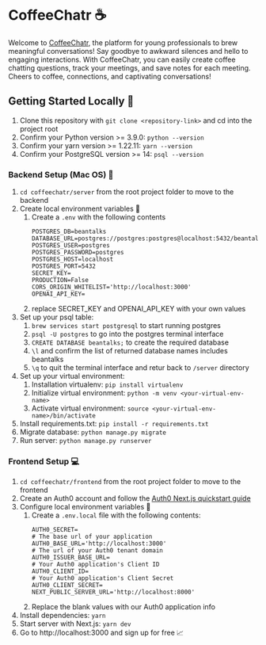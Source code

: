 # CoffeeChatr :coffee:

Welcome to [CoffeeChatr](https://coffeechatr.com), the platform for young professionals to brew meaningful conversations! Say goodbye to awkward silences and hello to engaging interactions. With CoffeeChatr, you can easily create coffee chatting questions, track your meetings, and save notes for each meeting. Cheers to coffee, connections, and captivating conversations!

## Getting Started Locally :ship:

1. Clone this repository with `git clone <repository-link>` and cd into the project root
2. Confirm your Python version >= 3.9.0: `python --version`
3. Confirm your yarn version >= 1.22.11: `yarn --version`
4. Confirm your PostgreSQL version >= 14: `psql --version`

### Backend Setup (Mac OS) :floppy_disk:

1. `cd coffeechatr/server` from the root project folder to move to the backend
2. Create local environment variables :closed_lock_with_key:
   1. Create a `.env` with the following contents
      ```
      POSTGRES_DB=beantalks
      DATABASE_URL=postgres://postgres:postgres@localhost:5432/beantalks
      POSTGRES_USER=postgres
      POSTGRES_PASSWORD=postgres
      POSTGRES_HOST=localhost
      POSTGRES_PORT=5432
      SECRET_KEY=
      PRODUCTION=False
      CORS_ORIGIN_WHITELIST='http://localhost:3000'
      OPENAI_API_KEY=
      ```
   2. replace SECRET_KEY and OPENAI_API_KEY with your own values
3. Set up your psql table:
   1. `brew services start postgresql` to start running postgres
   2. `psql -U postgres` to go into the postgres terminal interface
   3. `CREATE DATABASE beantalks;` to create the required database
   4. `\l` and confirm the list of returned database names includes beantalks
   5. `\q` to quit the terminal interface and retur back to `/server` directory
4. Set up your virtual environment:
   1. Installation virtualenv: `pip install virtualenv`
   2. Initialize virtual environment: `python -m venv <your-virtual-env-name>`
   3. Activate virtual environment: `source <your-virtual-env-name>/bin/activate`
5. Install requirements.txt: `pip install -r requirements.txt`
6. Migrate database: `python manage.py migrate`
7. Run server: `python manage.py runserver`

### Frontend Setup :computer:

1. `cd coffeechatr/frontend` from the root project folder to move to the frontend
2. Create an Auth0 account and follow the [Auth0 Next.js quickstart guide](https://auth0.com/docs/quickstart/webapp/nextjs/interactive)
3. Configure local environment variables :closed_lock_with_key:
   1. Create a `.env.local` file with the following contents:
      ```
      AUTH0_SECRET=
      # The base url of your application
      AUTH0_BASE_URL='http://localhost:3000'
      # The url of your Auth0 tenant domain
      AUTH0_ISSUER_BASE_URL=
      # Your Auth0 application's Client ID
      AUTH0_CLIENT_ID=
      # Your Auth0 application's Client Secret
      AUTH0_CLIENT_SECRET=
      NEXT_PUBLIC_SERVER_URL='http://localhost:8000'
      ```
   2. Replace the blank values with our Auth0 application info
4. Install dependencies: `yarn`
5. Start server with Next.js: `yarn dev`
6. Go to http://localhost:3000 and sign up for free :chart_with_upwards_trend:
